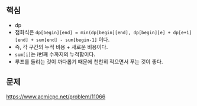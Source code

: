 ## 핵심

- dp
- 점화식은 `dp[begin][end] = min(dp[begin][end], dp[begin][e] + dp[e+1][end] + sum[end] - sum[begin-1]`
  이다.
- 즉, 각 구간의 누적 비용 + 새로운 비용이다. 
- `sum[i]`는 i번째 수까지의 누적합이다.
- 루프를 돌리는 것이 까다롭기 때문에 천천히 적으면서 푸는 것이 좋다.

## 문제

https://www.acmicpc.net/problem/11066
